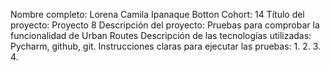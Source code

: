 Nombre completo: Lorena Camila Ipanaque Botton 
Cohort: 14
Título del proyecto: Proyecto 8
Descripción del proyecto: Pruebas para comprobar la funcionalidad de Urban Routes
Descripción de las tecnologías utilizadas: Pycharm, github, git.
Instrucciones claras para ejecutar las pruebas:
    1. 
    2. 
    3. 
    4. 